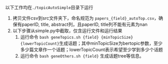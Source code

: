 

以下工作均在`./topicAutoSimple`目录下运行

1. 拷贝文件csv到src文件夹下，命名规范为 `papers_{field}_autoTop.csv`，确保有paperID, title, abstract列，且paperID, title列不能有元素为nan
2. 以下步骤从simple.py中截取，仅含运行文件和运行结果
	1. 运行命令 `bash geneTopics.sh {field} {minTopicSize} {lowerTopicCount}`生成话题；其中minTopicSize为bertopic参数，至少多少篇文章作一个话题；lowerTopicCount表示希望至少学到多少个话题
	2. 运行命令 `bash geneOthers.sh {field}` 生成话题tree等信息。
	
